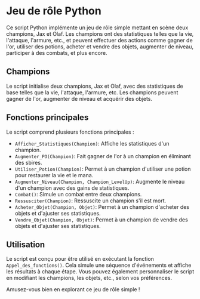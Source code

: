 # Jeu de rôle Python

Ce script Python implémente un jeu de rôle simple mettant en scène deux champions, Jax et Olaf. Les champions ont des statistiques telles que la vie, l'attaque, l'armure, etc., et peuvent effectuer des actions comme gagner de l'or, utiliser des potions, acheter et vendre des objets, augmenter de niveau, participer à des combats, et plus encore.

## Champions

Le script initialise deux champions, Jax et Olaf, avec des statistiques de base telles que la vie, l'attaque, l'armure, etc. Les champions peuvent gagner de l'or, augmenter de niveau et acquérir des objets.

## Fonctions principales

Le script comprend plusieurs fonctions principales :

- `Afficher_Statistiques(Champion)`: Affiche les statistiques d'un champion.
- `Augmenter_PO(Champion)`: Fait gagner de l'or à un champion en éliminant des sbires.
- `Utiliser_Potion(Champion)`: Permet à un champion d'utiliser une potion pour restaurer la vie et le mana.
- `Augmenter_Niveau(Champion, Champion_LevelUp)`: Augmente le niveau d'un champion avec des gains de statistiques.
- `Combat()`: Simule un combat entre deux champions.
- `Ressusciter(Champion)`: Ressuscite un champion s'il est mort.
- `Acheter_Objet(Champion, Objet)`: Permet à un champion d'acheter des objets et d'ajuster ses statistiques.
- `Vendre_Objet(Champion, Objet)`: Permet à un champion de vendre des objets et d'ajuster ses statistiques.

## Utilisation

Le script est conçu pour être utilisé en exécutant la fonction `Appel_des_fonctions()`. Cela simule une séquence d'événements et affiche les résultats à chaque étape. Vous pouvez également personnaliser le script en modifiant les champions, les objets, etc., selon vos préférences.

Amusez-vous bien en explorant ce jeu de rôle simple !
